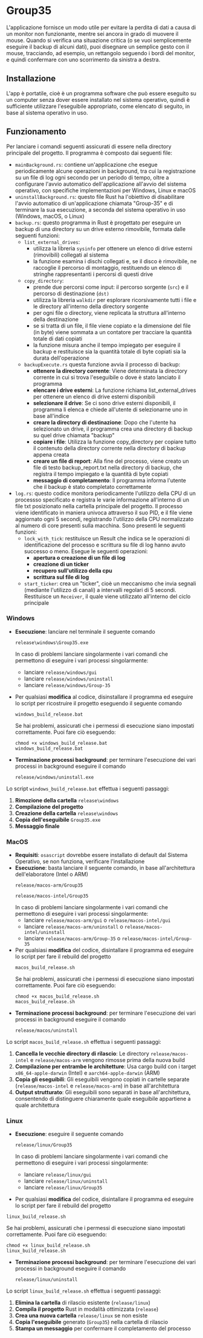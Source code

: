# Group35
L'applicazione fornisce un modo utile per evitare la perdita di dati a causa di un monitor non funzionante, mentre sei ancora in grado di muovere il mouse. 
Quando si verifica una situazione critica (o se vuoi semplicemente eseguire il backup di alcuni dati), puoi disegnare un semplice gesto con il mouse, 
tracciando, ad esempio, un rettangolo seguendo i bordi del monitor, e quindi confermare con uno scorrimento da sinistra a destra.


## Installazione
L'app è portatile, cioè è un programma software che può essere eseguito su un computer senza dover essere installato nel sistema operativo, quindi è sufficiente utilizzare l'eseguibile appropriato, come elencato di seguito, in base al sistema operativo in uso.

## Funzionamento
Per lanciare i comandi seguenti assicurati di essere nella directory principale del progetto.
Il programma è composto dai seguenti file:
- `mainBackground.rs`: contiene un'applicazione che esegue periodicamente alcune operazioni in background, tra cui la registrazione su un file di log ogni secondo per un periodo di tempo, oltre a configurare l'avvio automatico dell'applicazione all'avvio del sistema operativo, con specifiche implementazioni per Windows, Linux e macOS
- `uninstallBackground.rs`: questo file Rust ha l'obiettivo di disabilitare l'avvio automatico di un'applicazione chiamata "Group-35" e di terminare la sua esecuzione, a seconda del sistema operativo in uso (Windows, macOS, o Linux)
- `backup.rs`: questo programma in Rust è progettato per eseguire un backup di una directory su un drive esterno rimovibile, formata dalle seguenti funzioni:
  - `list_external_drives`: 
    - utilizza la libreria `sysinfo` per ottenere un elenco di drive esterni (rimovibili) collegati al sistema
    - la funzione esamina i dischi collegati e, se il disco è rimovibile, ne raccoglie il percorso di montaggio, restituendo un elenco di stringhe rappresentanti i percorsi di questi drive
  - `copy_directory`:
    - prende due percorsi come input: il percorso sorgente (`src`) e il percorso di destinazione (`dst)`
    - utilizza la libreria `walkdir` per esplorare ricorsivamente tutti i file e le directory all'interno della directory sorgente
    - per ogni file o directory, viene replicata la struttura all'interno della destinazione
    - se si tratta di un file, il file viene copiato e la dimensione del file (in byte) viene sommata a un contatore per tracciare la quantità totale di dati copiati
    - la funzione misura anche il tempo impiegato per eseguire il backup e restituisce sia la quantità totale di byte copiati sia la durata dell'operazione
  - `backupExecute.rs` questa funzione avvia il processo di backup:
    - **ottenere la directory corrente**: Viene determinata la directory corrente in cui si trova l'eseguibile o dove è stato lanciato il programma
    - **elencare i drive esterni**: La funzione richiama list_external_drives per ottenere un elenco di drive esterni disponibili
    - **selezionare il drive**: Se ci sono drive esterni disponibili, il programma li elenca e chiede all'utente di selezionarne uno in base all'indice
    - **creare la directory di destinazione**: Dopo che l'utente ha selezionato un drive, il programma crea una directory di backup su quel drive chiamata "backup"
    - **copiare i file**: Utilizza la funzione copy_directory per copiare tutto il contenuto della directory corrente nella directory di backup appena creata
    - **creare un file di report**: Alla fine del processo, viene creato un file di testo backup_report.txt nella directory di backup, che registra il tempo impiegato e la quantità di byte copiati
    - **messaggio di completamento**: Il programma informa l'utente che il backup è stato completato correttamente
- `log.rs`: questo codice monitora periodicamente l'utilizzo della CPU di un processso specificato e registra le varie informazione all'interno di un file txt posizionato nella cartella principale del progetto. 
Il processo viene identificato in maniera univoca attraverso il suo PID, e il file viene aggiornato ogni 5 secondi, registrando l'utilizzo della CPU normalizzato al numero di core presenti sulla macchina. Sono presenti le seguenti funzioni:
  - `lock_with_tick`: restituisce un Result che indica se le operazioni di identificazione del processo e scrittura su file di log hanno avuto successo o meno. Esegue le seguenti operazioni:
    - **apertura o creazione di un file di log**
    - **creazione di un ticker**
    - **recupero sull'utilizzo della cpu**
    - **scrittura sul file di log**
  - `start_ticker`: crea un "ticker", cioè un meccanismo che invia segnali (mediante l'utilizzo di canali) a intervalli regolari di 5 secondi. Restituisce un `Receiver`, il quale viene utilizzato all'interno del ciclo principale 


### Windows
- **Esecuzione**: lanciare nel terminale il seguente comando
  ``` 
  release\windows\Group35.exe
  ```
  In caso di problemi lanciare singolarmente i vari comandi che permettono di eseguire i vari processi singolarmente:
  - lanciare `release/windows/gui`
  - lanciare `release/windows/uninstall`
  - lanciare `release/windows/Group-35`
  
- Per qualsiasi **modifica** al codice, disinstallare il programma ed eseguire lo script per ricostruire il progetto eseguendo il seguente comando
  ```
  windows_build_release.bat
  ``` 
  Se hai problemi, assicurati che i permessi di esecuzione siano impostati correttamente. Puoi fare ciò eseguendo:
  ```
  chmod +x windows_build_release.bat
  windows_build_release.bat
  ```
- **Terminazione processi background**: per terminare l'esecuzione dei vari processi in background eseguire il comando
  ``` 
  release/windows/uninstall.exe
  ```
Lo script `windows_build_release.bat` effettua i seguenti passaggi:
1. **Rimozione della cartella** `release\windows`
2. **Compilazione del progetto**
3. **Creazione della cartella** `release\windows`
4. **Copia dell'eseguibile** `Group35.exe`
5. **Messaggio finale**

### MacOS
- **Requisiti**: `osascript` dovrebbe essere installato di default dal Sistema Operativo, se non funziona, verificare l'installazione
- **Esecuzione**: basta lanciare il seguente comando, in base all'architettura dell'elaboratore (Intel o ARM)
  ```
  release/macos-arm/Group35
  ```
  ```
  release/macos-intel/Group35
  ```
  In caso di problemi lanciare singolarmente i vari comandi che permettono di eseguire i vari processi singolarmente:
    - lanciare `release/macos-arm/gui` o `release/macos-intel/gui`
    - lanciare `release/macos-arm/uninstall` o `release/macos-intel/uninstall` 
    - lanciare `release/macos-arm/Group-35` o `release/macos-intel/Group-35`
- Per qualsiasi **modifica** del codice, disintallare il programma ed eseguire lo script per fare il rebuild del progetto 
  ```
  macos_build_release.sh
  ```
  Se hai problemi, assicurati che i permessi di esecuzione siano impostati correttamente. Puoi fare ciò eseguendo:
  ```
  chmod +x macos_build_release.sh
  macos_build_release.sh
  ```
- **Terminazione processi background**: per terminare l'esecuzione dei vari processi in background eseguire il comando 
  ```
  release/macos/uninstall
  ```

Lo script `macos_build_release.sh` effettua i seguenti passaggi:
1. **Cancella le vecchie directory di rilascio**: Le directory `release/macos-intel` e `release/macos-arm` vengono rimosse prima della nuova build
2. **Compilazione per entrambe le architetture**: Usa cargo build con i target `x86_64-apple-darwin` (Intel) e `aarch64-apple-darwin` (ARM)
3. **Copia gli eseguibili**: Gli eseguibili vengono copiati in cartelle separate (`release/macos-intel` e `release/macos-arm`) in base all'architettura 
4. **Output strutturato**: Gli eseguibili sono separati in base all'architettura, consentendo di distinguere chiaramente quale eseguibile appartiene a quale architettura

### Linux
- **Esecuzione**: eseguire il seguente comando 
  ```
  release/linux/Group35
  ```
  In caso di problemi lanciare singolarmente i vari comandi che permettono di eseguire i vari processi singolarmente:
  - lanciare `release/linux/gui`
  - lanciare `release/linux/uninstall`
  - lanciare `release/linux/Group35`
  
-  Per qualsiasi **modifica** del codice, disintallare il programma ed eseguire lo script per fare il rebuild del progetto
  ```
  linux_build_release.sh
  ```
  Se hai problemi, assicurati che i permessi di esecuzione siano impostati correttamente. Puoi fare ciò eseguendo:
  ```
  chmod +x linux_build_release.sh
  linux_build_release.sh
  ```
- **Terminazione processi background**: per terminare l'esecuzione dei vari processi in background eseguire il comando 
  ```
  release/linux/uninstall
  ```

Lo script `linux_build_release.sh` effettua i seguenti passaggi:

1. **Elimina la cartella** di rilascio esistente (`release/linux`)
2. **Compila il progetto** Rust in modalità ottimizzata (`release`)
3. **Crea una nuova cartella** `release/linux` se non esiste
4. **Copia l'eseguibile** generato (`Group35`) nella cartella di rilascio
5. **Stampa un messaggio** per confermare il completamento del processo
